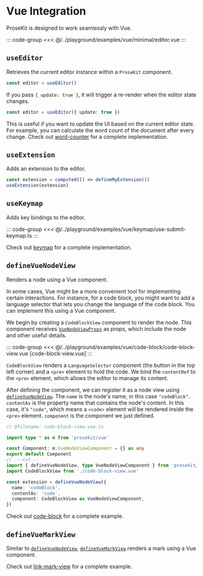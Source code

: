 # Vue Integration

ProseKit is designed to work seamlessly with Vue.

::: code-group
<<< @/../playground/examples/vue/minimal/editor.vue
:::

## `useEditor`

Retrieves the current editor instance within a `ProseKit` component.

```ts
const editor = useEditor()
```

If you pass `{ update: true }`, it will trigger a re-render when the editor state changes.

```ts
const editor = useEditor({ update: true })
```

This is useful if you want to update the UI based on the current editor state.
For example, you can calculate the word count of the document after every
change. Check out [word-counter] for a complete implementation.

## `useExtension`

Adds an extension to the editor.

```ts
const extension = computed(() => defineMyExtension())
useExtension(extension)
```

## `useKeymap`

Adds key bindings to the editor.

::: code-group
<<< @/../playground/examples/vue/keymap/use-submit-keymap.ts
:::

Check out [keymap] for a complete implementation.

## `defineVueNodeView`

Renders a node using a Vue component.

In some cases, Vue might be a more convenient tool for implementing certain interactions. For instance, for a code block, you might want to add a language selector that lets you change the language of the code block. You can implement this using a Vue component.

We begin by creating a `CodeBlockView` component to render the node. This component receives [`VueNodeViewProps`] as props, which include the node and other useful details.

::: code-group
<<< @/../playground/examples/vue/code-block/code-block-view.vue [code-block-view.vue]
:::

`CodeBlockView` renders a `LanguageSelector` component (the button in the top left corner) and a `<pre>` element to hold the code. We bind the `contentRef` to the `<pre>` element, which allows the editor to manage its content.

After defining the component, we can register it as a node view using [`defineVueNodeView`]. The `name` is the node's name, in this case `"codeBlock"`. `contentAs` is the property name that contains the node's content. In this case, it's `"code"`, which means a `<code>` element will be rendered inside the `<pre>` element. `component` is the component we just defined.

```ts twoslash
// @filename: code-block-view.vue.ts

import type * as m from 'prosekit/vue'

const Component: m.VueNodeViewComponent = {} as any
export default Component
// ---cut---
import { defineVueNodeView, type VueNodeViewComponent } from 'prosekit/vue'
import CodeBlockView from './code-block-view.vue'

const extension = defineVueNodeView({
  name: 'codeBlock',
  contentAs: 'code',
  component: CodeBlockView as VueNodeViewComponent,
})
```

Check out [code-block] for a complete example.

## `defineVueMarkView`

Similar to [`defineVueNodeView`], [`defineVueMarkView`] renders a mark using a Vue component.

Check out [link-mark-view] for a complete example.

[keymap]: /examples/keymap
[code-block]: /examples/code-block
[link-mark-view]: /examples/link-mark-view
[word-counter]: /examples/word-counter
[`VueNodeViewProps`]: /references/vue#vue-node-view-props
[`defineVueNodeView`]: /references/vue#define-vue-node-view
[`defineVueMarkView`]: /references/vue#define-vue-mark-view
